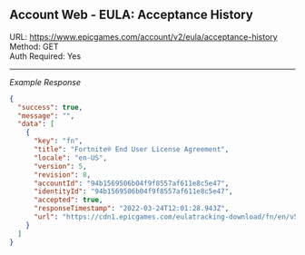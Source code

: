 ## Account Web - EULA: Acceptance History

URL: https://www.epicgames.com/account/v2/eula/acceptance-history \
Method: GET \
Auth Required: Yes

---

_Example Response_

```json
{
  "success": true,
  "message": "",
  "data": [
    {
      "key": "fn",
      "title": "Fortnite® End User License Agreement",
      "locale": "en-US",
      "version": 5,
      "revision": 8,
      "accountId": "94b1569506b04f9f8557af611e8c5e47",
      "identityId": "94b1569506b04f9f8557af611e8c5e47",
      "accepted": true,
      "responseTimestamp": "2022-03-24T12:01:28.943Z",
      "url": "https://cdn1.epicgames.com/eulatracking-download/fn/en/v5/r8/d3b60a9267a0b424d5c92f258e80814a.pdf"
    }
  ]
}
```

